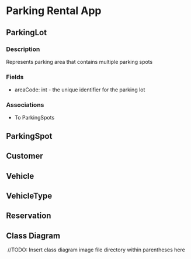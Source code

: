 # Parking Rental App

## ParkingLot
### Description
Represents parking area that contains multiple parking spots
### Fields
- areaCode: int - the unique identifier for the parking lot
### Associations
- To ParkingSpots

## ParkingSpot

## Customer

## Vehicle

## VehicleType

## Reservation

## Class Diagram
![]() //TODO: Insert class diagram image file directory within parentheses here